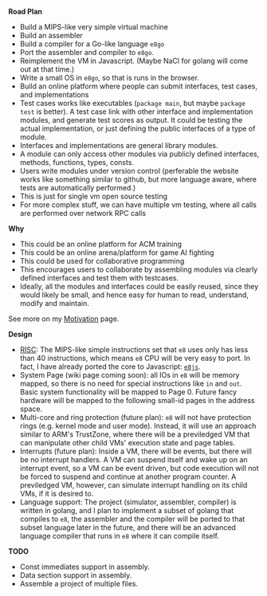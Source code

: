 **Road Plan**

- Build a MIPS-like very simple virtual machine
- Build an assembler
- Build a compiler for a Go-like language `e8go`
- Port the assembler and compiler to `e8go`.
- Reimplement the VM in Javascript. (Maybe NaCl for golang will come out at that time.)
- Write a small OS in `e8go`, so that is runs in the browser.
- Build an online platform where people can submit interfaces, test cases, and
  implementations
- Test cases works like executables (`package main`, but maybe `package test`
  is better). A test case link with other interface and implementation modules,
  and generate test scores as output. It could be testing the actual implementation, or 
  just defining the public interfaces of a type of module.
- Interfaces and implementations are general library modules.
- A module can only access other modules via publicly defined interfaces,
  methods, functions, types, consts.
- Users write modules under version control (perferable the website works like
  something similar to github, but more language aware, where tests are automatically
  performed.)
- This is just for single vm open source testing
- For more complex stuff, we can have multiple vm testing, where all calls are
  performed over network RPC calls

**Why**

- This could be an online platform for ACM training
- This could be an online arena/platform for game AI fighting
- This could be used for collaborative programming
- This encourages users to collaborate by assembling modules via clearly
  defined interfaces and test them with testcases.
- Ideally, all the modules and interfaces could be easily reused, since they
  would likely be small, and hence easy for human to read, understand, modify
  and maintain.

See more on my [Motivation](https://github.com/h8liu/e8/wiki/Motivation) page.

**Design**

- [RISC](https://github.com/h8liu/e8/wiki/RISC-Specification): The MIPS-like
  simple instructions set that `e8` uses only has less than 40 instructions,
  which means `e8` CPU will be very easy to port. In fact, I have already
  ported the core to Javascript: [`e8js`](https://github.com/h8liu/e8js).
- System Page (wiki page coming soon): all IOs in `e8` will be memory mapped,
  so there is no need for special instructions like `in` and `out`. Basic
  system functionality will be mapped to Page 0.  Future fancy hardware will be
  mapped to the following small-id pages in the address space.
- Multi-core and ring protection (future plan): `e8` will not have protection
  rings (e.g. kernel mode and user mode). Instead, it will use an approach
  similar to ARM's TrustZone, where there will be a previledged VM that can
  manipulate other child VMs' execution state and page tables.
- Interrupts (future plan): Inside a VM, there will be events, but there will
  be no interrupt handlers. A VM can suspend itself and wake up on an interrupt
  event, so a VM can be event driven, but code execution will not be forced to
  suspend and continue at another program counter. A previledged VM, however,
  can simulate interrupt handling on its child VMs, if it is desired to.
- Language support: The project (simulator, assembler, compiler) is written in
  golang, and I plan to implement a subset of golang that compiles to `e8`, the
  assembler and the compiler will be ported to that subset language later in
  the future, and there will be an advanced language compiler that runs in `e8`
  where it can compile itself.

**TODO**

- Const immediates support in assembly.
- Data section support in assembly.
- Assemble a project of multiple files.
